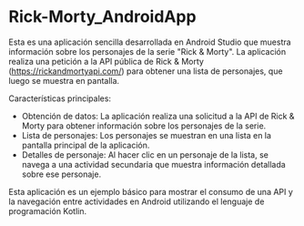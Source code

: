 # Rick-Morty_AndroidApp

Esta es una aplicación sencilla desarrollada en Android Studio que muestra información sobre los personajes de la serie "Rick & Morty". La aplicación realiza una petición a la API pública de Rick & Morty (https://rickandmortyapi.com/) para obtener una lista de personajes, que luego se muestra en pantalla.

Características principales:
- Obtención de datos: La aplicación realiza una solicitud a la API de Rick & Morty para obtener información sobre los personajes de la serie.
- Lista de personajes: Los personajes se muestran en una lista en la pantalla principal de la aplicación.
- Detalles de personaje: Al hacer clic en un personaje de la lista, se navega a una actividad secundaria que muestra información detallada sobre ese personaje.

Esta aplicación es un ejemplo básico para mostrar el consumo de una API y la navegación entre actividades en Android utilizando el lenguaje de programación Kotlin.